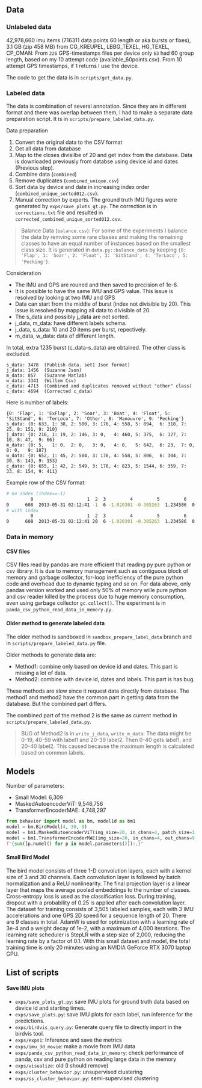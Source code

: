 ## Data

### Unlabeled data
42,978,660 imu items (716311 data points 60 length or aka bursts or fixes), 3.1 GB (zip 458 MB) from CG_KREUPEL, LBBG_TEXEL, HG_TEXEL, CP_OMAN: From `226` GPS-timestamps files per device only `63` had 60 group length, based on my 10 attempt code (available_60points.csv). From 10 attempt GPS timestamps, if 1 returns I use the device. 

The code to get the data is in `scripts/get_data.py`.

### Labeled data
The data is combination of several annotation. Since they are in different format and there was overlap between them, I had to make a separate data preparation script. It is in `scripts/prepare_labeled_data.py`.

Data preparation

1. Convert the original data to the CSV format
1. Get all data from database
1. Map to the closes divisilbe of 20 and get index from the database. Data is downloaded previously from databse using device id and dates (Previous step).
1. Combine data (`combined`)
1. Remove duplicates (`combined_unique.csv`)
1. Sort data by device and date in increasing index order (`combined_unique_sorted012.csv`).
1. Manual correction by experts. The ground truth IMU figures were generated by `exps/save_plots_gt.py`. The correction is in `corrections.txt` file and resulted in `corrected_combined_unique_sorted012.csv`. 

> Balance Data (`balance.csv`): For some of the experiments I balance the data by remving some rare classes and making the remaining classes to have an equal number of instances based on the smallest class size. It is generated in `data.py::balance_data` by keeping `{0: 'Flap', 1: 'Soar', 2: 'Float', 3: 'SitStand', 4: 'TerLoco', 5: 'Pecking'}`.

Consideration

- The IMU and GPS are rouned and then saved to precision of 1e-6.
- It is possible to have the same IMU and GPS value. This issue is resolved by looking at two IMU and GPS​
- Data can start from the middle of burst (index not divisible by 20). This issue is resolved by mapping all data to divisible of 20.
- The s_data and possibly j_data are not sorted. 
- j_data, m_data: have different labels schema.​
- j_data, s_data: 10 and 20 items per burst, repectively. 
- m_data, w_data: data of different length.


In total, extra 1235 burst (c_data-s_data) are obtained. The other class is excluded.

```
s_data: 3478  (Publish data. set1 Json format)
j_data: 1456  (Suzanne Json)
m_data: 857   (Suzanne Matlab)
w_data: 3341  (Willem Csv)
c_data: 4713  (Combined and duplicates removed without "other" class)
c_data: 4694  (Corrected c_data)
```

Here is number of labels:

```
{0: 'Flap', 1: 'ExFlap', 2: 'Soar', 3: 'Boat', 4: 'Float', 5: 'SitStand', 6: 'TerLoco', 7: 'Other', 8: 'Manouvre', 9: 'Pecking'}
s_data: {0: 633, 1: 38, 2: 500, 3: 176, 4: 558, 5: 894,  6: 318, 7: 25, 8: 151, 9: 210}
j_data: {0: 216, 1: 19, 2: 146, 3: 0,   4: 460, 5: 375,  6: 127, 7: 10, 8: 47,  9: 66}
m_data: {0: 5,   1: 0,  2: 0,   3: 0,   4: 0,   5: 642,  6: 23,  7: 0,  8: 0,   9: 187}
w_data: {0: 652, 1: 45, 2: 504, 3: 176, 4: 558, 5: 806,  6: 304, 7: 30, 8: 143, 9: 153}
c_data: {0: 655, 1: 42, 2: 549, 3: 176, 4: 823, 5: 1544, 6: 359, 7: 33, 8: 154, 9: 411}
```

Example row of the CSV format:

```bash
# no index (index==-1)
         0                    1  2  3         4         5         6         7
0      608  2013-05-31 02:12:41 -1  6 -1.020301 -0.305263  1.234586  0.186449
# with index
         0                    1  2  3         4         5         6         7
0      608  2013-05-31 02:12:41 20  6 -1.020301 -0.305263  1.234586  0.186449
```


### Data in memory

#### CSV files

CSV files read by pandas are more efficient that reading py pure python or csv library. It is due to memory management such as contiguous block of memory and garbage collector, for-loop inefficiency of the pure python code and overhead due to dynamic typing and so on. For data above, only pandas version worked and used only 50% of memory wille pure python and csv reader killed by the process due to huge memory consumption, even using garbage collector `gc.collect()`. The experiment is in `panda_csv_python_read_data_in_memory.py`.

#### Older method to generate labeled data

The older method is sandboxed in `sandbox_prepare_label_data` branch and in `scripts/prepare_labeled_data.py` file.

Older methods to generate data are:

- Method1: combine only based on device id and dates. This part is missing a lot of data.
- Method2: combine with device id, dates and labels. This part is has bug. 

These methods are slow since it request data directly from database. The method1 and method2 have the common part in getting data from the database. But the combined part differs. 

The combined part of the method 2 is the same as current method in `scripts/prepare_labeled_data.py`. 

> BUG of Method2 is in `write_j_data`, `write_m_data`: The data might be 0-19, 40-59 with label1 and 20-39 label2. Then 0-40 gets label1, and 20-40 label2. This caused because the maximum length is calculated based on common labels.

## Models

Number of parameters:

- Small Model: 6,309
- MaskedAutoencoderViT: 9,546,756
- TransformerEncoderMAE: 4,748,297

```python
from behavior import model as bm, model1d as bm1
model = bm.BirdModel(4, 30, 9)
model = bm1.MaskedAutoencoderViT(img_size=20, in_chans=4, patch_size=1, embed_dim=256, depth=6, num_heads=8, decoder_embed_dim=256, decoder_depth=6, decoder_num_heads=8, mlp_ratio=4, layer_norm_eps=1e-6)
model = bm1.TransformerEncoderMAE(img_size=20, in_chans=4, out_chans=9, embed_dim=256, depth=6, num_heads=8, mlp_ratio=4, drop=0.0, layer_norm_eps=1e-6)
f"{sum([p.numel() for p in model.parameters()]):,}"
```

#### Small Bird Model

The bird model consists of three 1-D convolution layers, each with a kernel size of 3 and 30 channels. Each convolution layer is followed by batch normalization and a ReLU nonlinearity. The final projection layer is a linear layer that maps the average pooled embeddings to the number of classes. Cross-entropy loss is used as the classification loss. During training, dropout with a probability of 0.25 is applied after each convolution layer. The dataset for training consists of 3,505 labeled samples, each with 3 IMU accelerations and one GPS 2D speed for a sequence length of 20. There are 9 classes in total. AdamW is used for optimization with a learning rate of 3e-4 and a weight decay of 1e-2, with a maximum of 4,000 iterations. The learning rate scheduler is StepLR with a step size of 2,000, reducing the learning rate by a factor of 0.1. With this small dataset and model, the total training time is only 20 minutes using an NVIDIA GeForce RTX 3070 laptop GPU.


## List of scripts

#### Save IMU plots

- `exps/save_plots_gt.py`: save IMU plots for ground truth data based on device id and starting times.
- `exps/save_plots.py`: save IMU plots for each label, run inference for the predictions. 
- `exps/birdvis_query.py`: Generate query file to directly import in the birdvis tool.
- `exps/exps1`: Inference and save the metrics
- `exps/imu_3d_movie`: make a movie from IMU data
- `exps/panda_csv_python_read_data_in_memory`: check performance of panda, csv and pure python on reading large data in the memory 
- `exps/visualize`: old (I should remove)
- `exps/cluster_behavior.py`: unsupervised clustering
- `exps/ss_cluster_behavior.py`: semi-supervised clustering